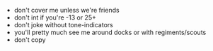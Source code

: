 - don't cover me unless we're friends
- don't int if you're -13 or 25+
- don't joke without tone-indicators
- you'll pretty much see me around docks or with regiments/scouts
- don't copy
